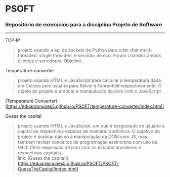 # PSOFT
### Repositório de exercícios para a disciplina Projeto de Software

---
TCP-IP
>projeto usando a api de sockets de Python para criar chat multi-threaded, single
threaded, e servidor de eco. Foram criandos ambos clientes e servidores. Objetivo


Temperature-converter
>projeto usando HTML e JavaScript para calcular a temperatura dada em Celsius pelo usuário para Kelvin e Fahrenheit respectivamente. O objeto do projeto é praticar a manipulação da dom com o JavaScript  

(Temperature Converter)[https://eduardonunes5.github.io/PSOFT/temperature-converter/index.html]


Guess the capital
> projeto usando HTML e JavaScript, em que é perguntado ao usuário a capital de respectivos estados de maneira randômica. O objetivo do projeto é praticar não só a manipulação da DOM com JS, mas também revisar conceitos de programação assíncrona com uso de fetch (feita requisição de json com os estados brasileiros e respectivas capitais).  
link: (Guess the capital)[ https://eduardonunes5.github.io/PSOFT/PSOFT-GuessTheCapital/index.html]


